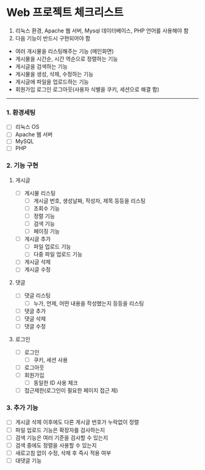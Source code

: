 # Web 프로젝트 체크리스트

1. 리눅스 환경, Apache 웹 서버, Mysql 데이터베이스, PHP 언어를 사용해야 함
2. 다음 기능이 반드시 구현되어야 함

- 여러 개시물을 리스팅해주는 기능 (메인화면)
- 게시물을 시간순, 시간 역순으로 정렬하는 기능
- 게시글을 검색하는 기능
- 게시물을 생성, 삭제, 수정하는 기능
- 게시글에 파일을 업로드하는 기능
- 회원가입 로그인 로그아웃(사용자 식별을 쿠키, 세션으로 해결 함)

---

### 1. 환경세팅

- [ ] 리눅스 OS
- [ ] Apache 웹 서버
- [ ] MySQL
- [ ] PHP

### 2. 기능 구현

1. 게시글
    
    - [ ] 게시물 리스팅
        - [ ] 게시글 번호, 생성날짜, 작성자, 제목 등등을 리스팅
        - [ ] 조회수 기능
        - [ ] 정렬 기능
        - [ ] 검색 기능
        - [ ] 페이징 기능
    - [ ] 게시글 추가
        - [ ] 파일 업로드 기능
        - [ ] 다중 파일 업로드 기능
    - [ ] 게시글 삭제
    - [ ] 게시글 수정
2. 댓글
    
    - [ ] 댓글 리스팅
        - [ ] 누가, 언제, 어떤 내용을 작성했는지 등등을 리스팅
    - [ ] 댓글 추가
    - [ ] 댓글 삭제
    - [ ] 댓글 수정
3. 로그인
    
    - [ ] 로그인
        - [ ] 쿠키, 세션 사용
    - [ ] 로그아웃
    - [ ] 회원가입
        - [ ] 동일한 ID 사용 체크
    - [ ] 접근제한(로그인이 필요한 페이지 접근 제)

### 3. 추가 기능

- [ ] 게시글 삭제 이후에도 다른 게시글 번호가 누락없이 정렬
- [ ] 파일 업로드 기능은 확장자를 검사하는지
- [ ] 검색 기능은 여러 기준을 검사할 수 있는지
- [ ] 검색 중에도 정렬을 사용할 수 있는지
- [ ] 새로고침 없이 수정, 삭제 후 즉시 적용 여부
- [ ] 대댓글 기능
